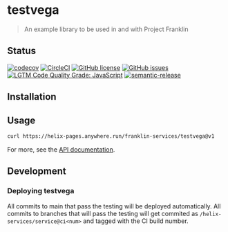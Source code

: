 # testvega

> An example library to be used in and with Project Franklin

## Status
[![codecov](https://img.shields.io/codecov/c/github/neerajadobe93/testvega.svg)](https://codecov.io/gh/neerajadobe93/testvega)
[![CircleCI](https://img.shields.io/circleci/project/github/neerajadobe93/testvega.svg)](https://circleci.com/gh/neerajadobe93/testvega)
[![GitHub license](https://img.shields.io/github/license/neerajadobe93/testvega.svg)](https://github.com/neerajadobe93/testvega/blob/main/LICENSE.txt)
[![GitHub issues](https://img.shields.io/github/issues/neerajadobe93/testvega.svg)](https://github.com/neerajadobe93/testvega/issues)
[![LGTM Code Quality Grade: JavaScript](https://img.shields.io/lgtm/grade/javascript/g/neerajadobe93/testvega.svg?logo=lgtm&logoWidth=18)](https://lgtm.com/projects/g/neerajadobe93/testvega)
[![semantic-release](https://img.shields.io/badge/%20%20%F0%9F%93%A6%F0%9F%9A%80-semantic--release-e10079.svg)](https://github.com/semantic-release/semantic-release)

## Installation

## Usage

```bash
curl https://helix-pages.anywhere.run/franklin-services/testvega@v1
```

For more, see the [API documentation](docs/API.md).

## Development

### Deploying testvega

All commits to main that pass the testing will be deployed automatically. All commits to branches that will pass the testing will get commited as `/helix-services/service@ci<num>` and tagged with the CI build number.
